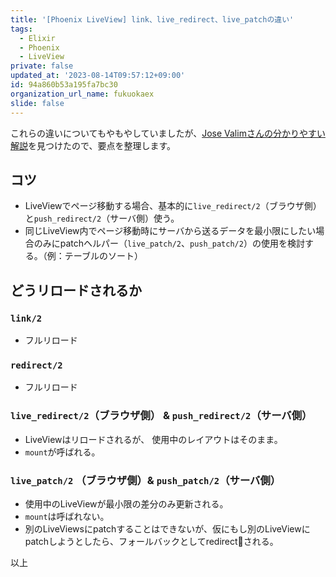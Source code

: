 ```yaml
---
title: '[Phoenix LiveView] link、live_redirect、live_patchの違い'
tags:
  - Elixir
  - Phoenix
  - LiveView
private: false
updated_at: '2023-08-14T09:57:12+09:00'
id: 94a860b53a195fa7bc30
organization_url_name: fukuokaex
slide: false
---
```

これらの違いについてもやもやしていましたが、[Jose Valimさんの分かりやすい解説](https://elixirforum.com/t/concrete-examples-of-when-to-use-live-patch-live-redirect-push-redirect-push-patch/30751/9)を見つけたので、要点を整理します。

## コツ

- LiveViewでページ移動する場合、基本的に`live_redirect/2`（ブラウザ側）と`push_redirect/2`（サーバ側）使う。
- 同じLiveView内でページ移動時にサーバから送るデータを最小限にしたい場合のみにpatchヘルパー（`live_patch/2`、`push_patch/2`）の使用を検討する。（例：テーブルのソート）

## どうリロードされるか

### `link/2`
- フルリロード

### `redirect/2`
- フルリロード

### `live_redirect/2`（ブラウザ側） & `push_redirect/2`（サーバ側）
- LiveViewはリロードされるが、 使用中のレイアウトはそのまま。
- `mount`が呼ばれる。

### `live_patch/2` （ブラウザ側）& `push_patch/2`（サーバ側）
- 使用中のLiveViewが最小限の差分のみ更新される。
- `mount`は呼ばれない。
- 別のLiveViewsにpatchすることはできないが、仮にもし別のLiveViewにpatchしようとしたら、フォールバックとしてredirectされる。

以上
